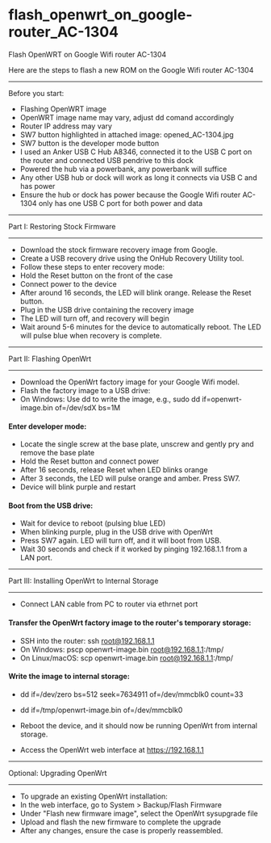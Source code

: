# flash_openwrt_on_google-router_AC-1304

Flash OpenWRT on Google Wifi router AC-1304

Here are the steps to flash a new ROM on the Google Wifi router AC-1304
******
Before you start:
* Flashing OpenWRT image
* OpenWRT image name may vary, adjust dd comand accordingly
* Router IP address may vary
* SW7 button highlighted in attached image: opened_AC-1304.jpg
* SW7 button is the developer mode button
* I used an Anker USB C Hub A8346, connected it to the USB C port on the router and connected USB pendrive to this dock
* Powered the hub via a powerbank, any powerbank will suffice
* Any other USB hub or dock will work as long it connects via USB C and has power
* Ensure the hub or dock has power because the Google Wifi router AC-1304 only has one USB C port for both power and data


******
Part I: Restoring Stock Firmware
******
* Download the stock firmware recovery image from Google.
* Create a USB recovery drive using the OnHub Recovery Utility tool.
* Follow these steps to enter recovery mode:
* Hold the Reset button on the front of the case
* Connect power to the device
* After around 16 seconds, the LED will blink orange. Release the Reset button.
* Plug in the USB drive containing the recovery image
* The LED will turn off, and recovery will begin
* Wait around 5-6 minutes for the device to automatically reboot. The LED will pulse blue when recovery is complete.

******
Part II: Flashing OpenWrt
******
* Download the OpenWrt factory image for your Google Wifi model.
* Flash the factory image to a USB drive:
* On Windows: Use dd to write the image, e.g., sudo dd if=openwrt-image.bin of=/dev/sdX bs=1M
#### Enter developer mode:
* Locate the single screw at the base plate, unscrew and gently pry and remove the base plate
* Hold the Reset button and connect power
* After 16 seconds, release Reset when LED blinks orange
* After 3 seconds, the LED will pulse orange and amber. Press SW7.
* Device will blink purple and restart
#### Boot from the USB drive:
* Wait for device to reboot (pulsing blue LED)
* When blinking purple, plug in the USB drive with OpenWrt
* Press SW7 again. LED will turn off, and it will boot from USB.
* Wait 30 seconds and check if it worked by pinging 192.168.1.1 from a LAN port.

******
Part III: Installing OpenWrt to Internal Storage
******
* Connect LAN cable from PC to router via ethrnet port
#### Transfer the OpenWrt factory image to the router's temporary storage:
* SSH into the router: ssh root@192.168.1.1
* On Windows: pscp openwrt-image.bin root@192.168.1.1:/tmp/
* On Linux/macOS: scp openwrt-image.bin root@192.168.1.1:/tmp/
#### Write the image to internal storage:
* dd if=/dev/zero bs=512 seek=7634911 of=/dev/mmcblk0 count=33
* dd if=/tmp/openwrt-image.bin of=/dev/mmcblk0

* Reboot the device, and it should now be running OpenWrt from internal storage.
* Access the OpenWrt web interface at https://192.168.1.1


******
Optional: Upgrading OpenWrt
******
* To upgrade an existing OpenWrt installation:
* In the web interface, go to System > Backup/Flash Firmware
* Under "Flash new firmware image", select the OpenWrt sysupgrade file
* Upload and flash the new firmware to complete the upgrade
* After any changes, ensure the case is properly reassembled.
